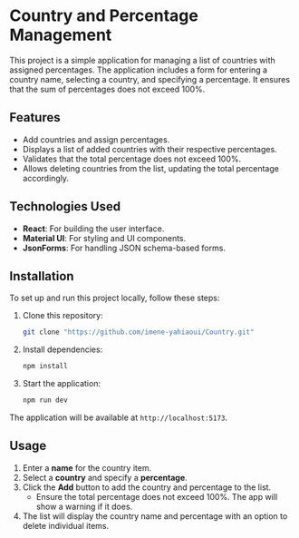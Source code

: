 # Country and Percentage Management

This project is a simple application for managing a list of countries with assigned percentages. The application includes a form for entering a country name, selecting a country, and specifying a percentage. It ensures that the sum of percentages does not exceed 100%.

## Features

- Add countries and assign percentages.
- Displays a list of added countries with their respective percentages.
- Validates that the total percentage does not exceed 100%.
- Allows deleting countries from the list, updating the total percentage accordingly.

## Technologies Used

- **React**: For building the user interface.
- **Material UI**: For styling and UI components.
- **JsonForms**: For handling JSON schema-based forms.

## Installation

To set up and run this project locally, follow these steps:

1. Clone this repository:

   ```bash
   git clone "https://github.com/imene-yahiaoui/Country.git"
   ```

2. Install dependencies:
   ```bash
   npm install
   ```
3. Start the application:
   ```bash
   npm run dev
   ```

The application will be available at `http://localhost:5173`.

## Usage

1. Enter a **name** for the country item.
2. Select a **country** and specify a **percentage**.
3. Click the **Add** button to add the country and percentage to the list.
   - Ensure the total percentage does not exceed 100%. The app will show a warning if it does.
4. The list will display the country name and percentage with an option to delete individual items.
